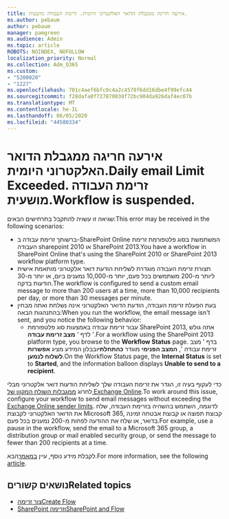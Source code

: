 ```yaml
---
title: אירעה חריגה ממגבלת הדואר האלקטרוני היומית. זרימת העבודה מושעית.
ms.author: pebaum
author: pebaum
manager: pamgreen
ms.audience: Admin
ms.topic: article
ROBOTS: NOINDEX, NOFOLLOW
localization_priority: Normal
ms.collection: Adm_O365
ms.custom:
- "5200020"
- "1227"
ms.openlocfilehash: 701c4aef6bfc0c4a2c4570f6dd16dbe4f99efc44
ms.sourcegitcommit: f28dafa0f727870038f72bc904da926daf4ec07b
ms.translationtype: MT
ms.contentlocale: he-IL
ms.lasthandoff: 06/05/2020
ms.locfileid: "44580334"
---
```

# <a name="daily-email-limit-exceeded-workflow-is-suspended"></a><span data-ttu-id="d5362-103">אירעה חריגה ממגבלת הדואר האלקטרוני היומית.</span><span class="sxs-lookup"><span data-stu-id="d5362-103">Daily email Limit Exceeded.</span></span> <span data-ttu-id="d5362-104">זרימת העבודה מושעית.</span><span class="sxs-lookup"><span data-stu-id="d5362-104">Workflow is suspended.</span></span>

<span data-ttu-id="d5362-105">שגיאה זו עשויה להתקבל בתרחישים הבאים:</span><span class="sxs-lookup"><span data-stu-id="d5362-105">This error may be received in the following scenarios:</span></span>

- <span data-ttu-id="d5362-106">ברשותך זרימת עבודה ב-SharePoint Online המשתמשת בסוג פלטפורמת זרימת העבודה sharepoint 2010 או SharePoint 2013.</span><span class="sxs-lookup"><span data-stu-id="d5362-106">You have a workflow in SharePoint Online that's using the SharePoint 2010 or SharePoint 2013 workflow platform type.</span></span>
- <span data-ttu-id="d5362-107">תצורת זרימת העבודה מוגדרת לשליחת הודעת דואר אלקטרוני מותאמת אישית ליותר מ-200 משתמשים בכל פעם, יותר מ-10,000 נמענים ביום, או יותר מ-30 הודעות בדקה.</span><span class="sxs-lookup"><span data-stu-id="d5362-107">The workflow is configured to send a custom email message to more than 200 users at a time, more than 10,000 recipients per day, or more than 30 messages per minute.</span></span>
- <span data-ttu-id="d5362-108">בעת הפעלת זרימת העבודה, הודעת הדואר האלקטרוני אינה נשלחת ואתה מבחין בהתנהגות הבאה:</span><span class="sxs-lookup"><span data-stu-id="d5362-108">When you run the workflow, the email message isn't sent, and you notice the following behavior:</span></span>
    - <span data-ttu-id="d5362-109">עבור זרימת עבודה באמצעות סוג פלטפורמת SharePoint 2013, אתה גולש לדף ' **מצב זרימת עבודה** '.</span><span class="sxs-lookup"><span data-stu-id="d5362-109">For a workflow using the SharePoint 2013 platform type, you browse to the **Workflow Status** page.</span></span> <span data-ttu-id="d5362-110">בדף ' מצב זרימת עבודה ', **המצב הפנימי** מוגדר **כהתחלתי**ובבלון המידע מציג **אפשרות לשלוח לנמען**.</span><span class="sxs-lookup"><span data-stu-id="d5362-110">On the Workflow Status page, the **Internal Status** is set to **Started**, and the information balloon displays **Unable to send to a recipient**.</span></span>

<span data-ttu-id="d5362-111">כדי לעקוף בעיה זו, הגדר את זרימת העבודה שלך לשליחת הודעות דואר אלקטרוני מבלי לחרוג [ממגבלות השולח המקוון של Exchange Online](https://docs.microsoft.com/office365/servicedescriptions/exchange-online-service-description/exchange-online-limits#recipientlimits).</span><span class="sxs-lookup"><span data-stu-id="d5362-111">To work around this issue, configure your workflow to send email messages without exceeding the [Exchange Online sender limits](https://docs.microsoft.com/office365/servicedescriptions/exchange-online-service-description/exchange-online-limits#recipientlimits).</span></span> <span data-ttu-id="d5362-112">לדוגמה, השתמש בהשהיה בזרימת העבודה, שלח את הדואר האלקטרוני לקבוצת Microsoft 365, קבוצת תפוצה או קבוצת אבטחה זמינה בדואר, או שלח את ההודעה לפחות מ-200 נמענים בכל פעם.</span><span class="sxs-lookup"><span data-stu-id="d5362-112">For example, use a pause in the workflow, send the email to a Microsoft 365 group, a distribution group or mail enabled security group, or send the message to fewer than 200 recipients at a time.</span></span>


<span data-ttu-id="d5362-113">לקבלת מידע נוסף, עיין [במאמר](https://support.microsoft.com/help/3150442/daily-email-limit-has-exceeded-and-your-workflow-has-been-suspended-or)הבא.</span><span class="sxs-lookup"><span data-stu-id="d5362-113">For more information, see the following [article](https://support.microsoft.com/help/3150442/daily-email-limit-has-exceeded-and-your-workflow-has-been-suspended-or).</span></span>

## <a name="related-topics"></a><span data-ttu-id="d5362-114">נושאים קשורים</span><span class="sxs-lookup"><span data-stu-id="d5362-114">Related topics</span></span>
- [<span data-ttu-id="d5362-115">צור זרימה</span><span class="sxs-lookup"><span data-stu-id="d5362-115">Create Flow</span></span>](https://support.office.com/article/Create-a-flow-for-a-list-or-library-in-SharePoint-Online-or-OneDrive-for-Business-a9c3e03b-0654-46af-a254-20252e580d01) 
- [<span data-ttu-id="d5362-116">SharePoint וזרימה</span><span class="sxs-lookup"><span data-stu-id="d5362-116">SharePoint and Flow</span></span>](https://flow.microsoft.com/blog/sharepoint-and-flow/) 